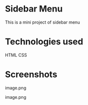 # Sidebar Menu

This is a mini project of sidebar menu

# Technologies used

HTML
CSS

# Screenshots

image.png

image.png
